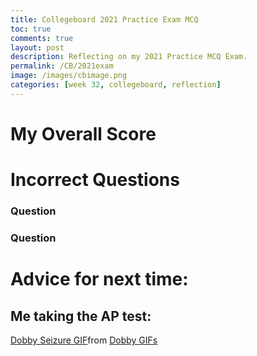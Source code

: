 ```yaml
---
title: Collegeboard 2021 Practice Exam MCQ
toc: true
comments: true
layout: post
description: Reflecting on my 2021 Practice MCQ Exam.
permalink: /CB/2021exam
image: /images/cbimage.png
categories: [week 32, collegeboard, reflection]
---
```




# My Overall Score


# Incorrect Questions


### Question 

### Question


# Advice for next time:





## Me taking the AP test:

<div class="tenor-gif-embed" data-postid="21892233" data-share-method="host" data-aspect-ratio="1.21673" data-width="100%"><a href="https://tenor.com/view/dobby-seizure-flailing-baby-yoda-grogu-gif-21892233">Dobby Seizure GIF</a>from <a href="https://tenor.com/search/dobby-gifs">Dobby GIFs</a></div> <script type="text/javascript" async src="https://tenor.com/embed.js"></script>